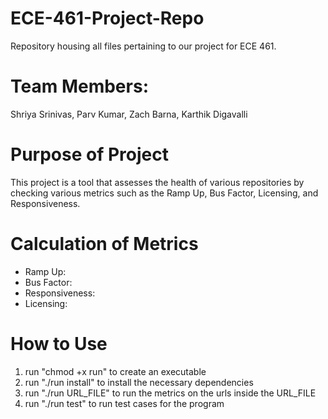 # ECE-461-Project-Repo
Repository housing all files pertaining to our project for ECE 461.

# Team Members:
Shriya Srinivas, Parv Kumar, Zach Barna, Karthik Digavalli

# Purpose of Project
This project is a tool that assesses the health of various repositories by checking various metrics such as the Ramp Up, Bus Factor, Licensing, and Responsiveness.

# Calculation of Metrics
- Ramp Up:
- Bus Factor:
- Responsiveness:
- Licensing:
# How to Use
1. run "chmod +x run" to create an executable
2. run "./run install" to install the necessary dependencies
3. run "./run URL_FILE" to run the metrics on the urls inside the URL_FILE
4. run "./run test" to run test cases for the program




